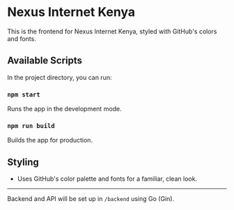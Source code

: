 # Nexus Internet Kenya

This is the frontend for Nexus Internet Kenya, styled with GitHub's colors and fonts.

## Available Scripts

In the project directory, you can run:

### `npm start`
Runs the app in the development mode.

### `npm run build`
Builds the app for production.

## Styling
- Uses GitHub's color palette and fonts for a familiar, clean look.

---

Backend and API will be set up in `/backend` using Go (Gin).
